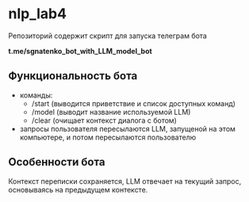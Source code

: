 # nlp_lab4
 
Репозиторий содержит скрипт для запуска телеграм бота

**t.me/sgnatenko_bot_with_LLM_model_bot**

## Функциональность бота
* команды: 
   - /start (выводится приветствие и список доступных команд)
   - /model (выводит название используемой LLM)
   - /clear (очищает контекст диалога с ботом)
* запросы пользователя пересылаются LLM, запущеной на этом компьютере, и потом пересылаются пользователю

## Особенности бота
Контекст переписки сохраняется, LLM отвечает на текущий запрос, основываясь на предыдущем контексте.

